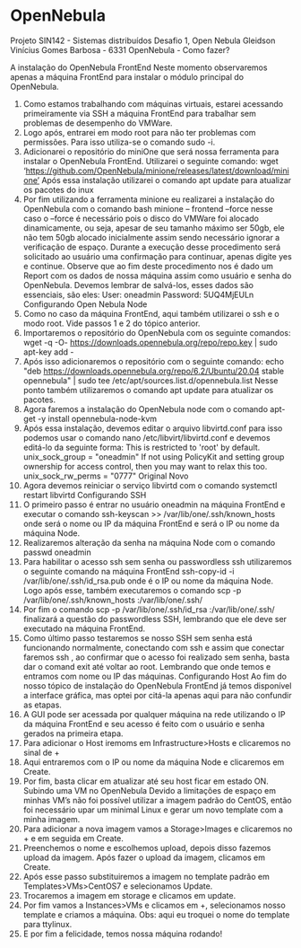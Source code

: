 # OpenNebula
Projeto SIN142 - Sistemas distribuídos Desafio 1, Open Nebula
Gleidson Vinícius Gomes Barbosa - 6331
OpenNebula - Como fazer?

A instalação do OpenNebula FrontEnd
Neste momento observaremos apenas a máquina FrontEnd para instalar o módulo principal do OpenNebula.
1. Como estamos trabalhando com máquinas virtuais, estarei acessando primeiramente via SSH a máquina FrontEnd para trabalhar sem problemas de desempenho do VMWare.
2. Logo após, entrarei em modo root para não ter problemas com permissões. Para isso utiliza-se o comando sudo -i.
3. Adicionarei o repositório do miniOne que será nossa ferramenta para instalar o OpenNebula FrontEnd. Utilizarei o seguinte comando: wget ‘https://github.com/OpenNebula/minione/releases/latest/download/minione’ Após essa instalação utilizarei o comando apt update para atualizar os pacotes do inux
4. Por fim utilizando a ferramenta minione eu realizarei a instalação do OpenNebula com o comando bash minione – frontend –force nesse caso o –force é necessário pois o disco do VMWare foi alocado dinamicamente, ou seja, apesar de seu tamanho máximo ser 50gb, ele não tem 50gb alocado inicialmente assim sendo necessário ignorar a verificação de espaço.
Durante a execução desse procedimento será solicitado ao usuário uma confirmação para continuar, apenas digite yes e continue.
Observe que ao fim deste procedimento nos é dado um Report com os dados de nossa máquina assim como usuário e senha do OpenNebula. Devemos lembrar de salvá-los, esses dados são essenciais, são eles: User: oneadmin Password: 5UQ4MjEULn
Configurando Open Nebula Node
1. Como no caso da máquina FrontEnd, aqui também utilizarei o ssh e o modo root. Vide passos 1 e 2 do tópico anterior.
2. Importaremos o repositório do OpenNebula com os seguinte comandos: wget -q -O- https://downloads.opennebula.org/repo/repo.key | sudo apt-key add -
3. Após isso adicionaremos o repositório com o seguinte comando: echo "deb https://downloads.opennebula.org/repo/6.2/Ubuntu/20.04 stable opennebula" | sudo tee /etc/apt/sources.list.d/opennebula.list
Nesse ponto também utilizaremos o comando apt update para atualizar os pacotes.
4. Agora faremos a instalação do OpenNebula node com o comando apt-get -y install opennebula-node-kvm
5. Após essa instalação, devemos editar o arquivo libvirtd.conf para isso podemos usar o comando nano /etc/libvirt/libvirtd.conf e devemos editá-lo da seguinte forma:
This is restricted to 'root' by default.
unix_sock_group = "oneadmin"
If not using PolicyKit and setting group ownership for access
control, then you may want to relax this too.
unix_sock_rw_perms = "0777" Original Novo
6. Agora devemos reiniciar o serviço libvirtd com o comando systemctl restart libvirtd
Configurando SSH
1. O primeiro passo é entrar no usuário oneadmin na máquina FrontEnd e executar o comando ssh-keyscan <frontend> <node> >> /var/lib/one/.ssh/known_hosts onde <frontend> será o nome ou IP da máquina FrontEnd e <node> será o IP ou nome da máquina Node.
2. Realizaremos alteração da senha na máquina Node com o comando passwd oneadmin
3. Para habilitar o acesso ssh sem senha ou passwordless ssh utilizaremos o seguinte comando na máquina FrontEnd ssh-copy-id -i /var/lib/one/.ssh/id_rsa.pub <node> onde <node> é o IP ou nome da máquina Node. Logo após esse, também executaremos o comando scp -p /var/lib/one/.ssh/known_hosts <node>:/var/lib/one/.ssh/
4. Por fim o comando scp -p /var/lib/one/.ssh/id_rsa <node> :/var/lib/one/.ssh/ finalizará a questão do passwordless SSH, lembrando que ele deve ser executado na máquina FrontEnd.
5. Como último passo testaremos se nosso SSH sem senha está funcionando normalmente, conectando com ssh <node> e assim que conectar faremos ssh <frontend>, ao confirmar que o acesso foi realizado sem senha, basta dar o comand exit até voltar ao root. Lembrando que onde temos <node> e <frontend> entramos com nome ou IP das máquinas.
Configurando Host
Ao fim do nosso tópico de instalação do OpenNebula FrontEnd já temos disponível a interface gráfica, mas optei por citá-la apenas aqui para não confundir as etapas.
1. A GUI pode ser acessada por qualquer máquina na rede utilizando o IP da máquina FrontEnd e seu acesso é feito com o usuário e senha gerados na primeira etapa.
2. Para adicionar o Host iremoms em Infrastructure>Hosts e clicaremos no sinal de +
3. Aqui entraremos com o IP ou nome da máquina Node e clicaremos em Create.
4. Por fim, basta clicar em atualizar até seu host ficar em estado ON.
Subindo uma VM no OpenNebula
Devido a limitações de espaço em minhas VM’s não foi possível utilizar a imagem padrão do CentOS, então foi necessário upar um minimal Linux e gerar um novo template com a minha imagem.
1. Para adicionar a nova imagem vamos a Storage>Images e clicaremos no + e em seguida em Create.
2. Preenchemos o nome e escolhemos upload, depois disso fazemos upload da imagem.
Após fazer o upload da imagem, clicamos em Create.
3. Após esse passo substituiremos a imagem no template padrão em Templates>VMs>CentOS7 e selecionamos Update.
4. Trocaremos a imagem em storage e clicamos em update.
5. Por fim vamos a Instances>VMs e clicamos em +, selecionamos nosso template e criamos a máquina. Obs: aqui eu troquei o nome do template para ttylinux.
6. E por fim a felicidade, temos nossa máquina rodando!
